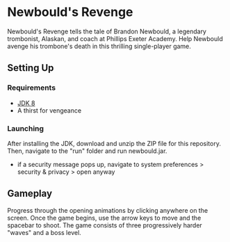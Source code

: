 # Newbould's Revenge
Newbould's Revenge tells the tale of Brandon Newbould, a legendary trombonist, Alaskan, and coach at Phillips Exeter Academy. Help Newbould avenge his trombone's death in this thrilling single-player game.

## Setting Up

### Requirements
* [JDK 8](http://www.oracle.com/technetwork/java/javase/downloads/jdk8-downloads-2133151.html)
* A thirst for vengeance 

### Launching 

After installing the JDK, download and unzip the ZIP file for this repository. Then, navigate to the "run" folder and run newbould.jar. 
- if a security message pops up, navigate to system preferences > security & privacy > open anyway

## Gameplay

Progress through the opening animations by clicking anywhere on the screen. Once the game begins, use the arrow keys to move and the spacebar to shoot. The game consists of three progressively harder "waves" and a boss level. 

